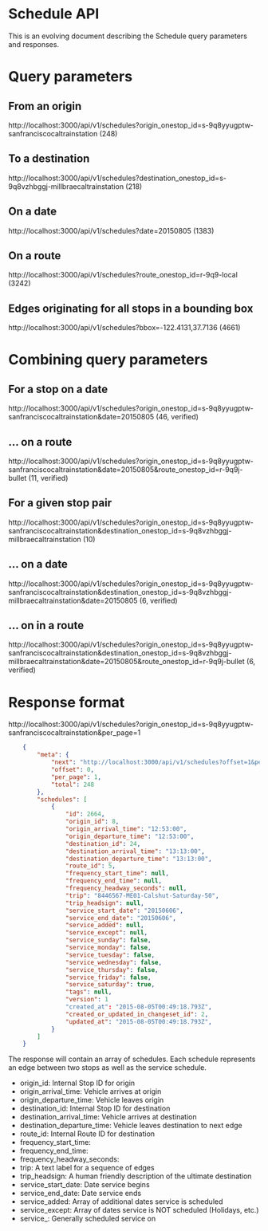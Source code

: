 # Schedule API

This is an evolving document describing the Schedule query parameters and responses.

# Query parameters

## From an origin
http://localhost:3000/api/v1/schedules?origin_onestop_id=s-9q8yyugptw-sanfranciscocaltrainstation
(248)

## To a destination
http://localhost:3000/api/v1/schedules?destination_onestop_id=s-9q8vzhbggj-millbraecaltrainstation
(218)

## On a date
http://localhost:3000/api/v1/schedules?date=20150805
(1383)

## On a route
http://localhost:3000/api/v1/schedules?route_onestop_id=r-9q9-local
(3242)

## Edges originating for all stops in a bounding box
http://localhost:3000/api/v1/schedules?bbox=-122.4131,37.7136
(4661)

# Combining query parameters

## For a stop on a date
http://localhost:3000/api/v1/schedules?origin_onestop_id=s-9q8yyugptw-sanfranciscocaltrainstation&date=20150805
(46, verified)
## ... on a route
http://localhost:3000/api/v1/schedules?origin_onestop_id=s-9q8yyugptw-sanfranciscocaltrainstation&date=20150805&route_onestop_id=r-9q9j-bullet
(11, verified)

## For a given stop pair
http://localhost:3000/api/v1/schedules?origin_onestop_id=s-9q8yyugptw-sanfranciscocaltrainstation&destination_onestop_id=s-9q8vzhbggj-millbraecaltrainstation
(10)
## ... on a date
http://localhost:3000/api/v1/schedules?origin_onestop_id=s-9q8yyugptw-sanfranciscocaltrainstation&destination_onestop_id=s-9q8vzhbggj-millbraecaltrainstation&date=20150805
(6, verified)
## ... on in a route
http://localhost:3000/api/v1/schedules?origin_onestop_id=s-9q8yyugptw-sanfranciscocaltrainstation&destination_onestop_id=s-9q8vzhbggj-millbraecaltrainstation&date=20150805&route_onestop_id=r-9q9j-bullet
(6, verified)

# Response format

http://localhost:3000/api/v1/schedules?origin_onestop_id=s-9q8yyugptw-sanfranciscocaltrainstation&per_page=1

````json
	{
	    "meta": {
	        "next": "http://localhost:3000/api/v1/schedules?offset=1&per_page=1",
	        "offset": 0,
	        "per_page": 1,
	        "total": 248
	    },
	    "schedules": [
	        {
	            "id": 2664,
	            "origin_id": 8,
	            "origin_arrival_time": "12:53:00",
	            "origin_departure_time": "12:53:00",
	            "destination_id": 24,
	            "destination_arrival_time": "13:13:00",
	            "destination_departure_time": "13:13:00",
	            "route_id": 5,
	            "frequency_start_time": null,
	            "frequency_end_time": null,
	            "frequency_headway_seconds": null,
	            "trip": "8446567-ME01-Calshut-Saturday-50",
	            "trip_headsign": null,
	            "service_start_date": "20150606",
	            "service_end_date": "20150606",
	            "service_added": null,
	            "service_except": null,
	            "service_sunday": false,
	            "service_monday": false,
	            "service_tuesday": false,
	            "service_wednesday": false,
	            "service_thursday": false,
	            "service_friday": false,
	            "service_saturday": true,
	            "tags": null,
	            "version": 1
	            "created_at": "2015-08-05T00:49:18.793Z",
	            "created_or_updated_in_changeset_id": 2,
	            "updated_at": "2015-08-05T00:49:18.793Z",
	        }
	    ]
	}
````

The response will contain an array of schedules. Each schedule represents an edge between two stops as well as the service schedule.

 * origin_id: Internal Stop ID for origin
 * origin_arrival_time: Vehicle arrives at origin
 * origin_departure_time: Vehicle leaves origin
 * destination_id: Internal Stop ID for destination
 * destination_arrival_time: Vehicle arrives at destination
 * destination_departure_time: Vehicle leaves destination to next edge
 * route_id: Internal Route ID for destination
 * frequency_start_time: 
 * frequency_end_time:
 * frequency_headway_seconds:
 * trip: A text label for a sequence of edges
 * trip_headsign: A human friendly description of the ultimate destination
 * service_start_date: Date service begins
 * service_end_date: Date service ends
 * service_added: Array of additional dates service is scheduled
 * service_except: Array of dates service is NOT scheduled (Holidays, etc.)
 * service_<day of week>: Generally scheduled service on <day of week>

